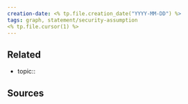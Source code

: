 ```yaml
---
creation-date: <% tp.file.creation_date("YYYY-MM-DD") %>
tags: graph, statement/security-assumption
<% tp.file.cursor(1) %>
---
```


## Related
- topic:: 

## Sources
